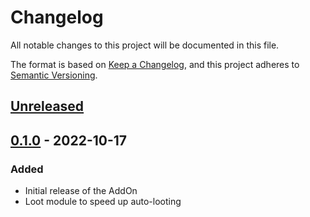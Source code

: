 # Changelog
All notable changes to this project will be documented in this file.

The format is based on [Keep a Changelog](https://keepachangelog.com/en/1.0.0/),
and this project adheres to [Semantic Versioning](https://semver.org/spec/v2.0.0.html).

## [Unreleased]

## [0.1.0] - 2022-10-17
### Added
- Initial release of the AddOn
- Loot module to speed up auto-looting

[Unreleased]: https://github.com/rherwig/enhance-addon/compare/0.1.0...HEAD
[0.1.0]: https://github.com/rherwig/enhance-addon/releases/tag/0.1.0
